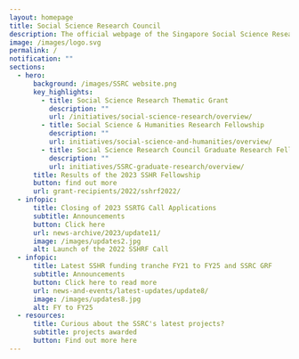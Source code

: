 ```yaml
---
layout: homepage
title: Social Science Research Council
description: The official webpage of the Singapore Social Science Research Council (SSRC).
image: /images/logo.svg
permalink: /
notification: ""
sections:
  - hero:
      background: /images/SSRC website.png
      key_highlights:
        - title: Social Science Research Thematic Grant
          description: ""
          url: /initiatives/social-science-research/overview/
        - title: Social Science & Humanities Research Fellowship
          description: ""
          url: initiatives/social-science-and-humanities/overview/
        - title: Social Science Research Council Graduate Research Fellowship
          description: ""
          url: initiatives/SSRC-graduate-research/overview/
      title: Results of the 2023 SSHR Fellowship
      button: find out more
      url: grant-recipients/2022/sshrf2022/
  - infopic:
      title: Closing of 2023 SSRTG Call Applications
      subtitle: Announcements
      button: Click here
      url: news-archive/2023/update11/
      image: /images/updates2.jpg
      alt: Launch of the 2022 SSHRF Call
  - infopic:
      title: Latest SSHR funding tranche FY21 to FY25 and SSRC GRF
      subtitle: Announcements
      button: Click here to read more
      url: news-and-events/latest-updates/update8/
      image: /images/updates8.jpg
      alt: FY to FY25
  - resources:
      title: Curious about the SSRC's latest projects?
      subtitle: projects awarded
      button: Find out more here
---
```

